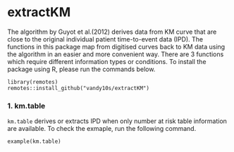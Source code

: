 # extractKM
The algorithm by Guyot et al.(2012) derives data from KM curve that are close to the original individual patient time-to-event data (IPD). The functions in this package map from digitised curves back to KM data using the algorithm in an easier and more convenient way. There are 3 functions which require different information types or conditions. To install the package using R, please run the commands below. 

```
library(remotes)
remotes::install_github("vandy10s/extractKM")
```

### 1. km.table
`km.table` derives or extracts IPD when only number at risk table information are available. To check the exmaple, run the following command. 

```
example(km.table)
```

